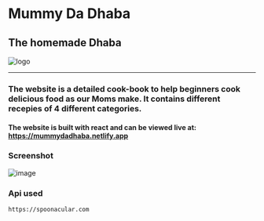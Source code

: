 # Mummy Da Dhaba
## The homemade Dhaba
<img src="https://mummydadhaba.netlify.app/media/logo.ico" alt="logo" />
<hr />

### The website is a detailed cook-book to help beginners cook delicious food as our Moms make. It contains different recepies of 4 different categories.
#### The website is built with react and can be viewed live at: https://mummydadhaba.netlify.app

### Screenshot
![image](https://user-images.githubusercontent.com/30944790/135566546-6bd8f89e-9c08-4827-a88e-1dd6e5236419.png)

### Api used
  ``` https://spoonacular.com ```
